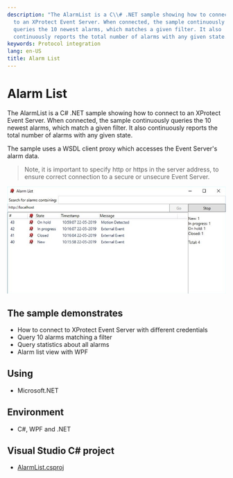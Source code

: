 ```yaml
---
description: "The AlarmList is a C\\# .NET sample showing how to connect
  to an XProtect Event Server. When connected, the sample continuously
  queries the 10 newest alarms, which matches a given filter. It also
  continuously reports the total number of alarms with any given state."
keywords: Protocol integration
lang: en-US
title: Alarm List
---
```


# Alarm List

The AlarmList is a C\# .NET sample showing how to connect to an XProtect
Event Server. When connected, the sample continuously queries the 10
newest alarms, which match a given filter. It also continuously
reports the total number of alarms with any given state.

The sample uses a WSDL client proxy which accesses the Event Server\'s
alarm data.

>Note, it is important to specify http or https in the server address, to ensure correct connection to a secure or unsecure Event Server.

![Alarm List](alarm_list.jpg)

## The sample demonstrates

- How to connect to XProtect Event Server with different credentials
- Query 10 alarms matching a filter
- Query statistics about all alarms
- Alarm list view with WPF

## Using

- Microsoft.NET

## Environment

- C\#, WPF and .NET

## Visual Studio C\# project

- [AlarmList.csproj](javascript:clone('https://github.com/milestonesys/mipsdk-samples-protocol','src/ProtocolSamples.sln');)
